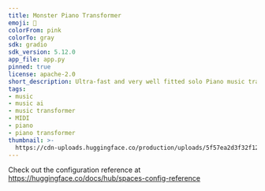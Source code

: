 ```yaml
---
title: Monster Piano Transformer
emoji: 👾
colorFrom: pink
colorTo: gray
sdk: gradio
sdk_version: 5.12.0
app_file: app.py
pinned: true
license: apache-2.0
short_description: Ultra-fast and very well fitted solo Piano music transformer
tags:
- music
- music ai
- music transformer
- MIDI
- piano
- piano transformer
thumbnail: >-
  https://cdn-uploads.huggingface.co/production/uploads/5f57ea2d3f32f12a3c0692e6/aLvZiis12VED44RQ0auA2.jpeg
---
```


Check out the configuration reference at https://huggingface.co/docs/hub/spaces-config-reference